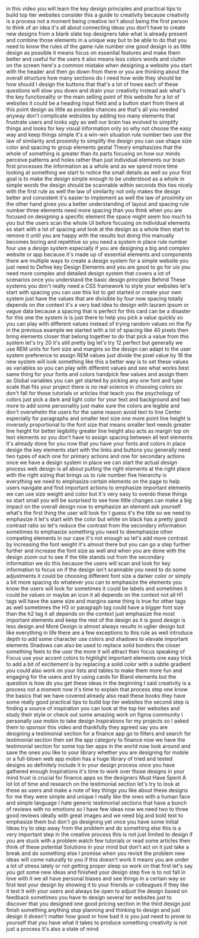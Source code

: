 in this video you will learn the key design principles and practical tips to build top tier websites consider this a guide to creativity because creativity is a process not a moment being creative isn't about being the first person to think of an idea it's all about connecting ideas you don't have to create new designs from a blank slate top designers take what is already present and combine those elements in a unique way but to be able to do that you need to know the rules of the game rule number one good design is as little design as possible it means focus on essential features and make them better and useful for the users it also means less colors words and clutter on the screen here's a common mistake when designing a website you start with the header and then go down from there or you are thinking about the overall structure how many sections do I need how wide they should be how should I design the buttons that that's a lot of hows each of these questions will slow you down and drain your creativity instead ask what's the key functionality or the main selling point of this website for a lot of websites it could be a heading input field and a button start from there at this point design as little as possible chances are that's all you needed anyway don't complicate websites by adding too many elements that frustrate users and looks ugly as well our brain has evolved to simplify things and looks for key visual information only so why not choose the easy way and keep things simple it's a win-win situation rule number two use the law of similarity and proximity to simplify the design you can use shape size color and spacing to group elements gestal Theory emphasizes that the whole of something is greater than its parts focusing on how our minds perceive patterns and holes rather than just individual elements our brain first processes the information as a whole and as we spend more time looking at something we start to notice the small details as well so your first goal is to make the design simple enough to be understood as a whole in simple words the design should be scannable within seconds this ties nicely with the first rule as well the law of similarity not only makes the design better and consistent it's easier to implement as well the law of proximity on the other hand gives you a better understanding of layout and spacing rule number three elements need more spacing than you think when you are focused on designing a specific element the space might seem too much to you but the users scan the whole UI before focusing on individual elements so start with a lot of spacing and look at the design as a whole then start to remove it until you are happy with the results but doing this manually becomes boring and repetitive so you need a system in place rule number four use a design system especially if you are designing a big and complex website or app because it's made up of essential elements and components there are multiple ways to create a design system for a simple website you just need to Define key Design Elements and you are good to go for uis you need more complex and detailed design system that covers a lot of scenarios once you understand the basic design principles Behind These systems you don't really need a CSS framework to style your websites let's start with spacing you can use this list to get started or create your own system just have the values that are divisible by four now spacing totally depends on the context it's a very bad idea to design with lauram ipsum or vague data because a spacing that is perfect for this card can be a disaster for this one the system is is just there to help you pick a value quickly so you can play with different values instead of trying random values on the fly in the previous example we started with a lot of spacing like 40 pixels then bring elements closer that belong together to do that pick a value from this system let's try 20 it's still pretty big let's try 12 perfect but generally we use REM units for font size and margins so the design can adapt to the user system preference to assign REM values just divide the pixel value by 16 the new system will look something like this a better way is to set these values as variables so you can play with different values and see what works best same thing for your fonts and colors handpick few values and assign them as Global variables you can get started by picking any one font and type scale that fits your project there is no real science in choosing colors so don't fall for those tutorials or articles that teach you the psychology of colors just pick a dark and light color for your text and background and two more to add some personality just make sure the colors are legible and don't overwhelm the users for the same reason avoid text to line Center especially for paragraphs and smaller text size one more point line height is inversely proportional to the font size that means smaller text needs greater line height for better legibility greater line height also acts as margin top on text elements so you don't have to assign spacing between all text elements it's already done for you now that you have your fonts and colors in place design the key elements start with the links and buttons you generally need two types of each one for primary actions and one for secondary actions once we have a design system in place we can start the actual design process web design is all about putting the right elements at the right place with the right sizing that brings us to rule number five hierarchy is everything we need to emphasize certain elements on the page to help users navigate and find important actions to emphasize important elements we can use size weight and color but it's very easy to overdo these things so start small you will be surprised to see how little changes can make a big impact on the overall design now to emphasize an element ask yourself what's the first thing the user will look for I guess it's the title so we need to emphasize it let's start with the color but white on black has a pretty good contrast ratio so let's reduce the contrast from the secondary information sometimes to emphasize something you need to deemphasize other competing elements in our case it's not enough so let's add more contrast by increasing the font weight it's almost there but you can go a step further further and increase the font size as well and when you are done with the design zoom out to see if the title stands out from the secondary information we do this because the users will scan and look for key information to focus on if the design isn't scannable you need to do some adjustments it could be choosing different font size a darker color or simply a bit more spacing do whatever you can to emphasize the elements you know the users will look for sometimes it could be labels and sometimes it could be values or maybe an icon it all depends on the context not all H1 tags will have the same size and margins same thing is true for other tags as well sometimes the H3 or paragraph tag could have a bigger font size than the h2 tag it all depends on the context just emphasize the most important elements and keep the rest of the design as it is good design is less design and More Design is almost always results in uglier design but like everything in life there are a few exceptions to this rule as well introduce depth to add some character use colors and shadows to elevate important elements Shadows can also be used to replace solid borders the closer something feels to the user the more it will attract their focus speaking of Focus use your accent colors to highlight important elements one easy trick to add a bit of excitement is by replacing a solid color with a subtle gradient you could also work on your lists and tables to make them more fun and engaging for the users and try using cards for Bland elements but the question is how do you get these ideas in the beginning I said creativity is a process not a moment now it's time to explain that process step one know the basics that we have covered already also read these books they have some really good practical tips to build top tier websites the second step is finding a source of inspiration you can look at the top tier websites and study their style or check out some amazing work on figma community I personally use mobin to take design Inspirations for my projects so I asked them to sponsor this video and thankfully they agreed say you are designing a testimonial section for a finance app go to filters and search for testimonial section then set the app category to finance now we have the testimonial section for some top tier apps in the world now look around and save the ones you like to your library whether you are designing for mobile or a full-blown web app mobin has a huge library of tried and tested designs so definitely include it in your design process once you have gathered enough Inspirations it's time to work over those designs in your mind trust is crucial for finance apps so the designers Must Have Spent A lot lot of time and research on the testimonial section let's try to look at these as users and make a note of key things you like about these designs for me they were simple and unique I really like the ones with a human face and simple language I hate generic testimonial sections that have a bunch of reviews with no emotions so I have few ideas now we need two to three good reviews ideally with great images and we need big and bold text to emphasize them but don't go designing yet once you have some Initial Ideas try to step away from the problem and do something else this is a very important step in the creative process this is not just limited to design if you are stuck with a problem watch few tutorials or read some articles then think of these potential Solutions in your mind but don't act on it just take a break and do something else I promise when you revisit the problem new ideas will come naturally to you if this doesn't work it means you are under a lot of stress lately or not getting proper sleep so work on that first let's say you got some new ideas and finished your design step five is to not fall in love with it we all have personal biases and see things in a certain way so first test your design by showing it to your friends or colleagues if they like it test it with your users and always be open to adjust the design based on feedback sometimes you have to design several ter websites just to discover that you designed one good pricing section in the third design just finish something anything stop planning and thinking to design and just design it doesn't matter how good or how bad it is you just need to prove to yourself that you have what it takes to produce something creativity is not just a process it's also a state of mind